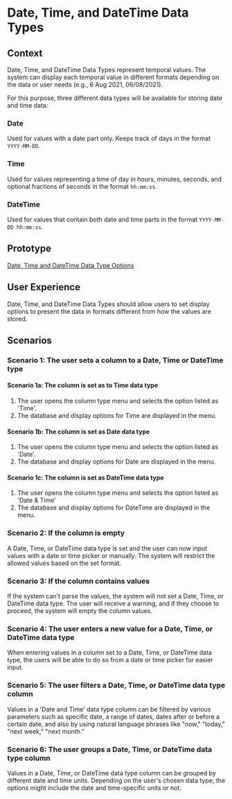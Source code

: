 # Date, Time, and DateTime Data Types

## Context

Date, Time, and DateTime Data Types represent temporal values. The system can display each temporal value in different formats depending on the data or user needs (e.g., 6 Aug 2021, 06/08/2021).

For this purpose, three different data types will be available for storing date and time data:

### Date

Used for values with a date part only. Keeps track of days in the format `YYYY-MM-DD`.

### Time

Used for values representing a time of day in hours, minutes, seconds, and optional fractions of seconds in the format `hh:mm:ss`.

### DateTime

Used for values that contain both date and time parts in the format `YYYY-MM-DD hh:mm:ss`.

## Prototype

[Date, Time and DateTime Data Type Options](https://www.figma.com/proto/Uaf1ntcldzK2U41Jhw6vS2/Mathesar-MVP?page-id=7250%3A80778&node-id=7251%3A82246&viewport=300%2C48%2C0.41&scaling=min-zoom)

## User Experience

Date, Time, and DateTime Data Types should allow users to set display options to present the data in formats different from how the values are stored.

## Scenarios

### Scenario 1: The user sets a column to a Date, Time or DateTime type

#### Scenario 1a: The column is set as to Time data type

1. The user opens the column type menu and selects the option listed as 'Time'.
2. The database and display options for Time are displayed in the menu.

#### Scenario 1b: The column is set as Date data type

1. The user opens the column type menu and selects the option listed as 'Date'.
2. The database and display options for Date are displayed in the menu.

#### Scenario 1c: The column is set as DateTime data type

1. The user opens the column type menu and selects the option listed as 'Date & Time'
2. The database and display options for DateTime are displayed in the menu.

### Scenario 2: If the column is empty

A Date, Time, or DateTime data type is set and the user can now input values with a date or time picker or manually. The system will restrict the allowed values based on the set format.

### Scenario 3: If the column contains values

If the system can't parse the values, the system will not set a Date, Time, or DateTime data type. The user will receive a warning, and if they choose to proceed, the system will empty the column values.

### Scenario 4: The user enters a new value for a Date, Time, or DateTime data type

When entering values in a column set to a Date, Time, or DateTime data type, the users will be able to do so from a date or time picker for easier input.

### Scenario 5: The user filters a Date, Time, or DateTime data type column

Values in a 'Date and Time' data type column can be filtered by various parameters such as specific date, a range of dates, dates after or before a certain date, and also by using natural language phrases like "now," "today," "next week," "next month."

### Scenario 6: The user groups a Date, Time, or DateTime data type column

Values in a Date, Time, or DateTime data type column can be grouped by different date and time units. Depending on the user's chosen data type, the options might include the date and time-specific units or not.
